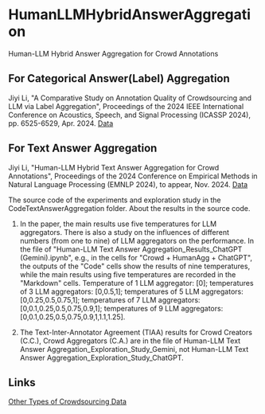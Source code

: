 # HumanLLMHybridAnswerAggregation
Human-LLM Hybrid Answer Aggregation for Crowd Annotations


## For Categorical Answer(Label) Aggregation
Jiyi Li, "A Comparative Study on Annotation Quality of Crowdsourcing and LLM via Label Aggregation", Proceedings of the 2024 IEEE International Conference on Acoustics, Speech, and Signal Processing (ICASSP 2024), pp. 6525-6529, Apr. 2024.
[Data](https://github.com/garfieldpigljy/CrowdLabelwithTextContent)

## For Text Answer Aggregation
Jiyi Li, "Human-LLM Hybrid Text Answer Aggregation for Crowd Annotations", Proceedings of the 2024 Conference on Empirical Methods in Natural Language Processing (EMNLP 2024), to appear, Nov. 2024.
[Data](https://github.com/garfieldpigljy/CrowdWSA2019)

The source code of the experiments and exploration study in the CodeTextAnswerAggregation folder. About the results in the source code. 

1. In the paper, the main results use five temperatures for LLM aggregators. There is also a study on the influences of different numbers (from one to nine) of LLM aggregators on the performance. In the file of "Human-LLM Text Answer Aggregation_Results_ChatGPT (Gemini).ipynb", e.g., in the cells for "Crowd + HumanAgg + ChatGPT", the outputs of the "Code" cells show the results of nine temperatures, while the main results using five temperatures are recorded in the "Markdown" cells. Temperature of 1 LLM aggregator: [0]; temperatures of 3 LLM aggregators: [0,0.5,1]; temperatures of 5 LLM aggregators: [0,0.25,0.5,0.75,1]; temperatures of 7 LLM aggregators: [0,0.1,0.25,0.5,0.75,0.9,1]; temperatures of 9 LLM aggregators: [0,0.1,0.25,0.5,0.75,0.9,1,1.1,1.25]. 

2. The Text-Inter-Annotator Agreement (TIAA) results for Crowd Creators (C.C.), Crowd Aggregators (C.A.) are in the file of Human-LLM Text Answer Aggregation_Exploration_Study_Gemini, not Human-LLM Text Answer Aggregation_Exploration_Study_ChatGPT. 



## Links

[Other Types of Crowdsourcing Data](https://github.com/garfieldpigljy/ljycrowd)